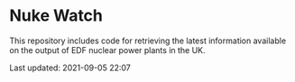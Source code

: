 # Nuke Watch

This repository includes code for retrieving the latest information available on the output of EDF nuclear power plants in the UK.

Last updated: 2021-09-05 22:07